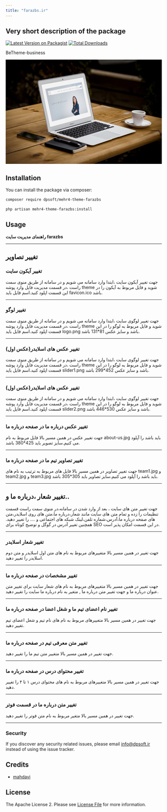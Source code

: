 ```yaml
---
title: "farazbs.ir"
---
```

## Very short description of the package

[![Latest Version on Packagist](https://img.shields.io/packagist/v/dpsoft/mehr4-theme-farazbs.svg?style=flat-square)](https://packagist.org/packages/dpsoft/mehr4-theme-farazbs)
[![Total Downloads](https://img.shields.io/packagist/dt/dpsoft/mehr4-theme-farazbs.svg?style=flat-square)](https://packagist.org/packages/dpsoft/mehr4-theme-farazbs)

BeTheme-business

![my package](farazbs.png)


## Installation

You can install the package via composer:

```bash
composer require dpsoft/mehr4-theme-farazbs
```
```bash
php artisan mehr4-theme-farazbs:install
``` 

## Usage

**راهنمای  مدیریت سایت farazbs**
____
## تغییر تصاویر

### تغییر آیکون سایت

جهت تغییر آیکون سایت ،ابتدا وارد سامانه می شویم و در سامانه از طریق منوی سمت راست ،در قسمت مدیریت فایل وارد پوشه theme شوید و فایل مربوط به آیکون را در این قسمت اپلود کنید.اسم فایل باید favicon.ico باشد.
___
### تغییر لوگو 

جهت تغییر لوگوی سایت ،ابتدا وارد سامانه می شویم و در سامانه از طریق منوی سمت راست ،در قسمت مدیریت فایل وارد پوشه theme شوید و فایل مربوط به لوگو را در این قسمت اپلود کنید.اسم فایل باید logo.png باشد و سایز عکس 81*131 باشد.
___
### تغییر عکس های اسلایدر(عکس اول) 

جهت تغییر لوگوی سایت ،ابتدا وارد سامانه می شویم و در سامانه از طریق منوی سمت راست ،در قسمت مدیریت فایل وارد پوشه theme شوید و فایل مربوط به لوگو را در این قسمت اپلود کنید.اسم فایل باید slider1.png باشد و سایز عکس 452*299 باشد.
___
### تغییر عکس های اسلایدر(عکس اول) 

جهت تغییر لوگوی سایت ،ابتدا وارد سامانه می شویم و در سامانه از طریق منوی سمت راست ،در قسمت مدیریت فایل وارد پوشه theme شوید و فایل مربوط به لوگو را در این قسمت اپلود کنید.اسم فایل باید slider2.png باشد و سایز عکس 530*446 باشد.
___
### تغییر عکس درباره ما در صفحه درباره ما
جهت تغییر عکس در همین مسیر بالا فایل مربوط به نام  about-us.jpg باید باشد را آپلود می کنیم.سایز تصویر باید 425*380 باشد.
___

### تغییر تصاویر تیم ما در صفحه درباره ما
جهت تغییر تصاویر در همین مسیر بالا فایل های مربوط به ترتیب به نام های team1.jpg و team2.jpg و  team3.jpg  باید باشد را آپلود می کنیم.سایز تصاویر باید 305*305 باشد.
___

## تغییر شعار ،درباره ما و..  
جهت تغییر متن های سایت ، بعد از وارد شدن در سامانه،در منوی سمت راست قسمت تنظیمات را زده و تمام متن های سایت مانند شعار،درباره ما،متن های روی اسلایدر،متن های صفحه درباره ما،آدرس،شماره تلفن،لینک شبکه های اجتماعی و .... را تغییر دهید.
همچنین تغییر آدرس در گوگل  و توضیح کوتاه برای SEO در این قسمت امکان پذیر است.	

___
### تغییر شعار اسلایدر 
جهت تغییر در همین مسیر بالا متغییرهای مربوط  به نام های متن اول اسلایدر و متن دوم اسلایدر را تغییر دهید.
___

### تغییر مشخصات در صفحه درباره ما 
جهت تغییر در همین مسیر بالا متغییرهای مربوط به نام های  شعار سایت برای تغییر متن عنوان درباره ما و جهت تغییر متن درباره ما , متغیر به نام درباره ما سایت را تغییر دهید.
___

### تغییر نام اعضای تیم ما و شغل اعضا در صفحه درباره ما 
جهت تغییر در همین مسیر بالا متغییرهای مربوط به نام های نام تیم و شغل اعضای تیم تغییر دهید.
___
### تغییر متن معرفی تیم در صفحه درباره ما 
جهت تغییر در همین مسیر بالا متغییر متن تیم ما را تغییر دهید.
___

### تغییر محتوای درس در صفحه درباره ما 
جهت تغییر در همین مسیر بالا متغییرهای مربوط به نام های محتوای درس ۱ تا ۴ را تغییر دهید.
___

### تغییر متن درباره ما در قسمت فوتر
جهت تغییر در همین مسیر بالا متغیر مربوط به نام متن فوتر را تغییر دهید.
___



### Security

If you discover any security related issues, please email info@dpsoft.ir instead of using the issue tracker.

## Credits

- [mahdavi](http://mygitlab.ir/dpsoft)

## License

The Apache License 2. Please see [License File](LICENSE.md) for more information.
